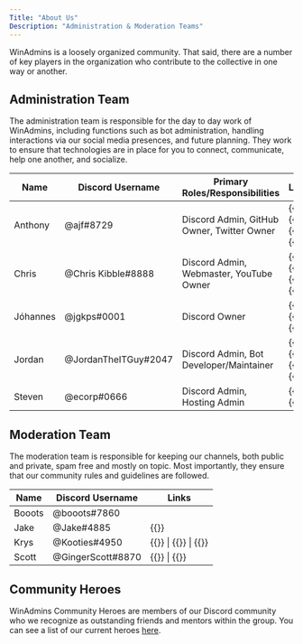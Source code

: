 ```yaml
---
Title: "About Us"
Description: "Administration & Moderation Teams"
---
```


WinAdmins is a loosely organized community. That said, there are a number of key players in the organization who contribute to the collective in one way or another.

## Administration Team

The administration team is responsible for the day to day work of WinAdmins, including functions such as bot administration, handling interactions via our social media presences, and future planning. They work to ensure that technologies are in place for you to connect, communicate, help one another, and socialize.

Name|Discord Username|Primary Roles/Responsibilities|Links
-|-|-|-
Anthony|@ajf#8729|Discord Admin, GitHub Owner, Twitter Owner|{{<twitter handle="ajf8729">}} \| {{<weblink site="https://anthonyfontanez.com/">}} \| {{<github username="ajf8729">}} \| {{<reddit u="ajf8729">}}
Chris|@Chris Kibble#8888|Discord Admin, Webmaster, YouTube Owner|{{<twitter handle="Christopher83">}} \| {{<weblink site="https://christopherkibble.com/">}} \| {{<github username="ChrisKibble">}} \| {{<reddit u="ChrisKibble">}}
Jóhannes|@jgkps#0001|Discord Owner|{{<twitter handle="jgkps">}} \| {{<weblink site="https://sysmansquad.com/author/jgkps/">}} \| {{<github username="jgkps">}}
Jordan|@JordanTheITGuy#2047|Discord Admin, Bot Developer/Maintainer|{{<twitter handle="JordanTheITguy">}} \| {{<weblink site="https://jordantheitguy.com/">}} \| {{<github username="JordanTheITGuy">}} \| {{<reddit u="Jordan_The_It_Guy">}}
Steven|@ecorp#0666|Discord Admin, Hosting Admin|{{<twitter handle="steven_vital">}} \| {{<weblink site="https://techfoundry.co.uk/">}}

## Moderation Team

The moderation team is responsible for keeping our channels, both public and private, spam free and mostly on topic. Most importantly, they ensure that our community rules and guidelines are followed.

Name|Discord Username|Links
-|-|-
Booots|@booots#7860
Jake|@Jake#4885|{{<twitter handle="shackelfjaco">}}
Krys|@Kooties#4950|{{<twitter handle="KrysOnTheNet">}} \| {{<weblink site="https://KrysOnThe.Net">}} \| {{<github username="Kooties">}}
Scott|@GingerScott#8870|{{<twitter handle="smcallister594">}} \| {{<reddit username="gingerscottmca">}}

## Community Heroes

WinAdmins Community Heroes are members of our Discord community who we recognize as outstanding friends and mentors within the group. You can see a list of our current heroes [here](/community-heroes).